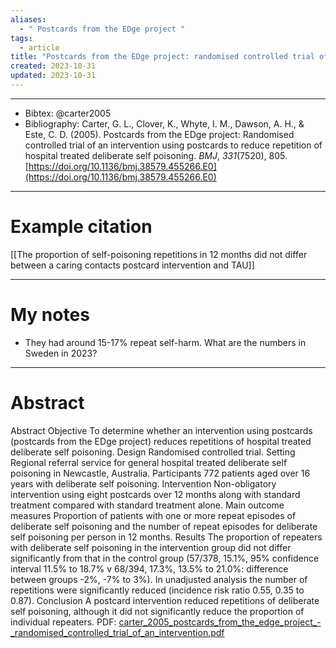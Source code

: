 ```yaml
---
aliases:
  - " Postcards from the EDge project "
tags:
  - article
title: "Postcards from the EDge project: randomised controlled trial of an intervention using postcards to reduce repetition of hospital treated deliberate self poisoning"
created: 2023-10-31
updated: 2023-10-31
---
```


---

- Bibtex: @carter2005
- Bibliography: Carter, G. L., Clover, K., Whyte, I. M., Dawson, A. H., & Este, C. D. (2005). Postcards from the EDge project: Randomised controlled trial of an intervention using postcards to reduce repetition of hospital treated deliberate self poisoning. _BMJ_, _331_(7520), 805. [https://doi.org/10.1136/bmj.38579.455266.E0](https://doi.org/10.1136/bmj.38579.455266.E0)

---
# Example citation
[[The proportion of self-poisoning repetitions in 12 months did not differ between a caring contacts postcard intervention and TAU]]

---
# My notes
- They had around 15-17% repeat self-harm. What are the numbers in Sweden in 2023?

---

# Abstract
Abstract Objective To determine whether an intervention using postcards (postcards from the EDge project) reduces repetitions of hospital treated deliberate self poisoning. Design Randomised controlled trial. Setting Regional referral service for general hospital treated deliberate self poisoning in Newcastle, Australia. Participants 772 patients aged over 16 years with deliberate self poisoning. Intervention Non-obligatory intervention using eight postcards over 12 months along with standard treatment compared with standard treatment alone. Main outcome measures Proportion of patients with one or more repeat episodes of deliberate self poisoning and the number of repeat episodes for deliberate self poisoning per person in 12 months. Results The proportion of repeaters with deliberate self poisoning in the intervention group did not differ significantly from that in the control group (57/378, 15.1%, 95% confidence interval 11.5% to 18.7% v 68/394, 17.3%, 13.5% to 21.0%: difference between groups -2%, -7% to 3%). In unadjusted analysis the number of repetitions were significantly reduced (incidence risk ratio 0.55, 0.35 to 0.87). Conclusion A postcard intervention reduced repetitions of deliberate self poisoning, although it did not significantly reduce the proportion of individual repeaters.
PDF: [carter_2005_postcards_from_the_edge_project_-_randomised_controlled_trial_of_an_intervention.pdf](file:///Users/oskarflygare/Library/CloudStorage/OneDrive-KarolinskaInstitutet/30-39%20Resources/37%20-%20Personal%20research%20library/zotero-articles/Carter/carter_2005_postcards_from_the_edge_project_-_randomised_controlled_trial_of_an_intervention.pdf)